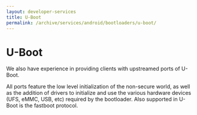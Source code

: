 ```yaml
---
layout: developer-services
title: U-Boot
permalink: /archive/services/android/bootloaders/u-boot/
---
```

# U-Boot
	
We also have experience in providing clients with upstreamed ports of U-Boot.
 
All ports feature the low level initialization of the non-secure world, as well as the addition of drivers to initialize and use the various hardware devices (UFS, eMMC, USB, etc) required by the bootloader.  Also supported in U-Boot is the fastboot protocol.

